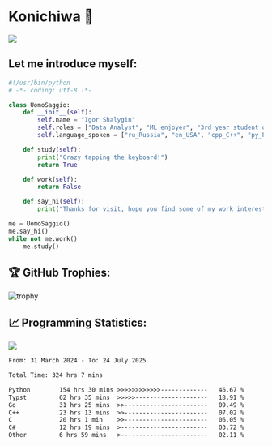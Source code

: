 # Konichiwa 👋
![](https://komarev.com/ghpvc/?username=IgorFandre&color=brightgreen)

## Let me introduce myself:
```py
#!/usr/bin/python
# -*- coding: utf-8 -*-

class UomoSaggio:
    def __init__(self):
        self.name = "Igor Shalygin"
        self.roles = ["Data Analyst", "ML enjoyer", "3rd year student of MIPT"]
        self.language_spoken = ["ru_Russia", "en_USA", "cpp_C++", "py_Python", "go_Golang"]

    def study(self):
        print("Crazy tapping the keyboard!")
        return True

    def work(self):
        return False

    def say_hi(self):
        print("Thanks for visit, hope you find some of my work interesting.")

me = UomoSaggio()
me.say_hi()
while not me.work()
    me.study()
```

## 🏆 GitHub Trophies:
![trophy](https://github-profile-trophy.vercel.app/?username=IgorFandre&title=MultiLanguage,Repositories,Commits,Experience,PullRequest,Reviews)

## 📈 Programming Statistics:

![](https://github-profile-summary-cards.vercel.app/api/cards/profile-details?username=IgorFandre&theme=solarized_dark)

<!--START_SECTION:waka-->

```txt
From: 31 March 2024 - To: 24 July 2025

Total Time: 324 hrs 7 mins

Python        154 hrs 30 mins >>>>>>>>>>>>-------------   46.67 %
Typst         62 hrs 35 mins  >>>>>--------------------   18.91 %
Go            31 hrs 25 mins  >>-----------------------   09.49 %
C++           23 hrs 13 mins  >>-----------------------   07.02 %
C             20 hrs 1 min    >>-----------------------   06.05 %
C#            12 hrs 19 mins  >------------------------   03.72 %
Other         6 hrs 59 mins   >------------------------   02.11 %
```

<!--END_SECTION:waka-->
